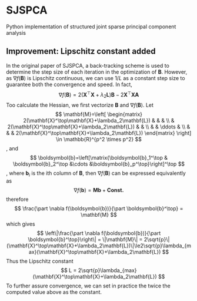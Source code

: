 # SJSPCA
Python implementation of structured joint sparse principal component analysis

## Improvement: Lipschitz constant added

In the original paper of SJSPCA, a back-tracking scheme is used to determine the step size of each iteration in the optimization of $\mathbf{B}$. However, as $\nabla f(\mathbf{B})$ is Lipschitz continuous, we can use $1/L$ as a constant step size to guarantee both the convergence and speed. In fact,
$$
\nabla f(\mathbf{B})=2(\mathbf{X}^\top\mathbf{X}+\lambda_2\mathbf{L})\mathbf{B}-2\mathbf{X}^\top\mathbf{X}\mathbf{A}
$$
Too calculate the Hessian, we first vectorize $\mathbf{B}$ and $\nabla f(\mathbf{B})$. Let 
$$
\mathbf{M}=\left[
\begin{matrix}
2(\mathbf{X}^\top\mathbf{X}+\lambda_2\mathbf{L}) & & & \\
& 2(\mathbf{X}^\top\mathbf{X}+\lambda_2\mathbf{L}) & & \\
& & \ddots & \\
& & & 2(\mathbf{X}^\top\mathbf{X}+\lambda_2\mathbf{L})
\end{matrix}
\right]
\in \mathbb{R}^{p^2 \times p^2}
$$
, and
$$
\boldsymbol{b}=\left[\matrix{\boldsymbol{b}_1^\top & \boldsymbol{b}_2^\top &\cdots &\boldsymbol{b}_p^\top}\right]^\top
$$
, where $\boldsymbol{b}_i$ is the ith column of $\mathbf{B}$, then $\nabla f(\mathbf{B})$ can be expressed equivalently as
$$
\nabla f(\mathbf{\boldsymbol{b}}) = \mathbf{M}\boldsymbol{b}+\mathbf{Const.}
$$
therefore
$$
\frac{\part \nabla f(\boldsymbol{b})}{\part \boldsymbol{b}^\top} = \mathbf{M}
$$
which gives
$$
\left\|\frac{\part \nabla f(\boldsymbol{b})}{\part \boldsymbol{b}^\top}\right\| = \|\mathbf{M}\| = 2\sqrt{p}\|(\mathbf{X}^\top\mathbf{X}+\lambda_2\mathbf{L})\|\le2\sqrt{p}\lambda_{max}(\mathbf{X}^\top\mathbf{X}+\lambda_2\mathbf{L})
$$
Thus the Lipschitz constant
$$
L = 2\sqrt{p}\lambda_{max}(\mathbf{X}^\top\mathbf{X}+\lambda_2\mathbf{L})
$$
To further assure convergence, we can set in practice the twice the computed value above as the constant.